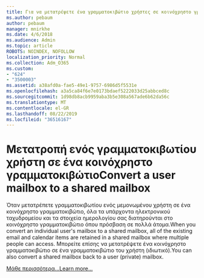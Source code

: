 ```yaml
---
title: Για να μετατρέψετε ένα γραμματοκιβώτιο χρήστες σε κοινόχρηστο γραμματοκιβώτιο
ms.author: pebaum
author: pebaum
manager: mnirkhe
ms.date: 4/6/2018
ms.audience: Admin
ms.topic: article
ROBOTS: NOINDEX, NOFOLLOW
localization_priority: Normal
ms.collection: Adm_O365
ms.custom:
- "624"
- "3500003"
ms.assetid: a38afd0a-fae5-49e1-9757-6986d5f5531e
ms.openlocfilehash: a3a5ca84f6e7e0173bdaef5222033d25abbced8c
ms.sourcegitcommit: 1d98db8acb9959aba3b5e308a567ade6b62da56c
ms.translationtype: MT
ms.contentlocale: el-GR
ms.lasthandoff: 08/22/2019
ms.locfileid: "36516167"
---
```

# <a name="convert-a-user-mailbox-to-a-shared-mailbox"></a><span data-ttu-id="c0fb0-102">Μετατροπή ενός γραμματοκιβωτίου χρήστη σε ένα κοινόχρηστο γραμματοκιβώτιο</span><span class="sxs-lookup"><span data-stu-id="c0fb0-102">Convert a user mailbox to a shared mailbox</span></span>

<span data-ttu-id="c0fb0-103">Όταν μετατρέπετε γραμματοκιβωτίου ενός μεμονωμένου χρήστη σε ένα κοινόχρηστο γραμματοκιβώτιο, όλα τα υπάρχοντα ηλεκτρονικού ταχυδρομείου και τα στοιχεία ημερολογίου σας διατηρούνται στο κοινόχρηστο γραμματοκιβώτιο όπου πρόσβαση σε πολλά άτομα.</span><span class="sxs-lookup"><span data-stu-id="c0fb0-103">When you convert an individual user's mailbox to a shared mailbox, all of the existing email and calendar items are retained in a shared mailbox where multiple people can access.</span></span> <span data-ttu-id="c0fb0-104">Μπορείτε επίσης να μετατρέψετε ένα κοινόχρηστο γραμματοκιβώτιο σε ένα γραμματοκιβώτιο του χρήστη (ιδιωτικό).</span><span class="sxs-lookup"><span data-stu-id="c0fb0-104">You can also convert a shared mailbox back to a user (private) mailbox.</span></span>
  
[<span data-ttu-id="c0fb0-105">Μάθε περισσότερα...</span><span class="sxs-lookup"><span data-stu-id="c0fb0-105">Learn more...</span></span>](https://docs.microsoft.com/office365/admin/email/convert-user-mailbox-to-shared-mailbox)
  
